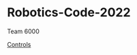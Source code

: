 # Robotics-Code-2022
Team 6000

[Controls](https://docs.google.com/document/d/1rWMHrpDTBKcG1Q6-gbv4yI6xAS-BwlAHAO730PDODtk/edit?usp=sharing)
